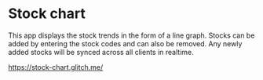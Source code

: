 Stock chart
=========================

This app displays the stock trends in the form of a line graph. Stocks can be added by entering the stock codes and can also be removed. Any newly added stocks will be synced across all clients in realtime.

https://stock-chart.glitch.me/
